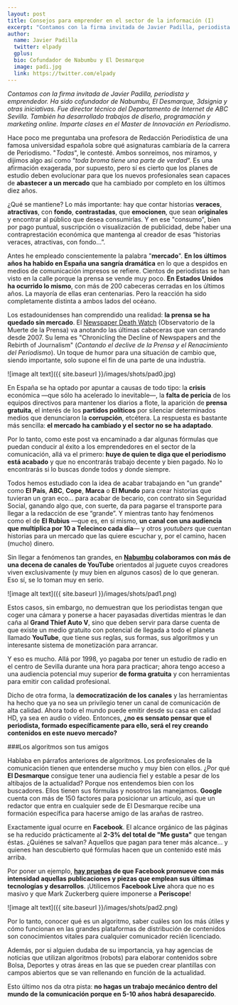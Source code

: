 ```yaml
---
layout: post
title: Consejos para emprender en el sector de la información (I)
excerpt: "Contamos con la firma invitada de Javier Padilla, periodista y emprendedor. Ha sido cofundador de Nabumbu, El Desmarque, 3dsignia y otras iniciativas. Fue director técnico del Departamento de Internet de ABC Sevilla. También ha desarrollado trabajos de diseño, programación y marketing online. Imparte clases en el Master de Innovación en Periodismo."
author:
  name: Javier Padilla
  twitter: elpady
  gplus:  
  bio: Cofundador de Nabumbu y El Desmarque
  image: padi.jpg
  link: https://twitter.com/elpady
---
```

_Contamos con la firma invitada de Javier Padilla, periodista y emprendedor. Ha sido cofundador de Nabumbu, El Desmarque, 3dsignia y otras iniciativas. Fue director técnico del Departamento de Internet de ABC Sevilla. También ha desarrollado trabajos de diseño, programación y marketing online. Imparte clases en el Master de Innovación en Periodismo_.

Hace poco me preguntaba una profesora de Redacción Periodística de una famosa universidad española sobre qué asignaturas cambiaría de la carrera de Periodismo. "*Todas*", le contesté. Ambos sonreímos, nos miramos, y dijimos algo así como “*toda broma tiene una parte de verdad*”. Es una afirmación exagerada, por supuesto, pero sí es cierto que los planes de estudio deben evolucionar para que los nuevos profesionales sean capaces de **abastecer a un mercado** que ha cambiado por completo en los últimos diez años.

¿Qué se mantiene? Lo más importante: hay que contar historias **veraces**, **atractivas**, con **fondo**, **contrastadas**, que **emocionen**, que sean **originales** y encontrar al público que desea consumirlas. Y en ese "consumo", bien por pago puntual, suscripción o visualización de publicidad, debe haber una contraprestación económica que mantenga al creador de esas “historias veraces, atractivas, con fondo…”.

Antes he empleado conscientemente la palabra "**mercado**". **En los últimos años ha habido en España una sangría dramática** en lo que a despidos en medios de comunicación impresos se refiere. Cientos de periodistas se han visto en la calle porque la prensa se vende muy poco. **En Estados Unidos ha ocurrido lo mismo**, con más de 200 cabeceras cerradas en los últimos años. La mayoría de ellas eran centenarias. Pero la reacción ha sido completamente distinta a ambos lados del océano.

Los estadounidenses han comprendido una realidad: **la prensa se ha quedado sin mercado**. El [Newspaper Death Watch](http://newspaperdeathwatch.com/) (Observatorio de la Muerte de la Prensa) va anotando las últimas cabeceras que van cerrando desde 2007. Su lema es "Chronicling the Decline of Newspapers and the Rebirth of Journalism" (_Contando el declive de la Prensa y el Renacimiento del Periodismo_). Un toque de humor para una situación de cambio que, siendo importante, solo supone el fin de una parte de una industria. 

![image alt text]({{ site.baseurl }}/images/shots/pad0.jpg)

En España se ha optado por apuntar a causas de todo tipo: la **crisis** económica —que sólo ha acelerado lo inevitable—, la **falta de pericia** de los equipos directivos para mantener los diarios a flote, la aparición de **prensa gratuita**, el interés de los **partidos políticos** por silenciar determinados medios que denunciaron la **corrupción**, etcétera. La respuesta es bastante más sencilla: **el mercado ha cambiado y el sector no se ha adaptado**.

Por lo tanto, como este post va encaminado a dar algunas fórmulas que puedan conducir al éxito a los emprendedores en el sector de la comunicación, allá va el primero: **huye de quien te diga que el periodismo está acabado** y que no encontrarás trabajo decente y bien pagado. No lo encontrarás si lo buscas donde todos y donde siempre.

Todos hemos estudiado con la idea de acabar trabajando en "un grande" como **El País**, **ABC**, **Cope**, **Marca** o **El Mundo** para crear historias que tuvieran un gran eco… para acabar de becario, con contrato sin Seguridad Social, ganando algo que, con suerte, da para pagarse el transporte para llegar a la redacción de ese “grande”. Y mientras tanto hay fenómenos como el de **El Rubius** —que es, en sí mismo, **un canal con una audiencia que multiplica por 10 a Telecinco cada día**— y otros *youtubers* que cuentan historias para un mercado que las quiere escuchar y, por el camino, hacen (mucho) dinero.

Sin llegar a fenómenos tan grandes, en **[Nabumbu](https://nabumbu.com/es) colaboramos con más de una decena de canales de YouTube** orientados al juguete cuyos creadores viven exclusivamente (y muy bien en algunos casos) de lo que generan. Eso sí, se lo toman muy en serio.

![image alt text]({{ site.baseurl }}/images/shots/pad1.png)

Estos casos, sin embargo, no demuestran que los periodistas tengan que coger una cámara y ponerse a hacer payasadas divertidas mientras le dan caña al **Grand Thief Auto V**, sino que deben servir para darse cuenta de que existe un medio gratuito con potencial de llegada a todo el planeta llamado **YouTube**, que tiene sus reglas, sus formas, sus algoritmos y un interesante sistema de monetización para arrancar.

Y eso es mucho. Allá por 1998, yo pagaba por tener un estudio de radio en el centro de Sevilla durante una hora para practicar; ahora tengo acceso a una audiencia potencial muy superior **de forma gratuita** y con herramientas para emitir con calidad profesional.

Dicho de otra forma, la **democratización de los canales** y las herramientas ha hecho que ya no sea un privilegio tener un canal de comunicación de alta calidad. Ahora todo el mundo puede emitir desde su casa en calidad HD, ya sea en audio o vídeo. Entonces, **¿no es sensato pensar que el periodista, formado específicamente para ello, será el rey creando contenidos en este nuevo mercado?**

###Los algoritmos son tus amigos

Hablaba en párrafos anteriores de algoritmos. Los profesionales de la comunicación tienen que entenderse mucho y muy bien con ellos. ¿Por qué **El Desmarque** consigue tener una audiencia fiel y estable a pesar de los altibajos de la actualidad? Porque nos entendemos bien con los buscadores. Ellos tienen sus fórmulas y nosotros las manejamos. **Google** cuenta con más de 150 factores para posicionar un artículo, así que un redactor que entra en cualquier sede de El Desmarque recibe una formación específica para hacerse amigo de las arañas de rastreo.

Exactamente igual ocurre en **Facebook**. El alcance orgánico de las páginas se ha reducido prácticamente al **2-3% del total de "Me gusta"** que tengan éstas. ¿Quiénes se salvan? Aquellos que pagan para tener más alcance… y quienes han descubierto qué fórmulas hacen que un contenido esté más arriba.

Por poner un ejemplo, **[hay pruebas](https://techcrunch.com/2016/09/06/ultimate-guide-to-the-news-feed/) de que Facebook promueve con más intensidad aquellas publicaciones y piezas que emplean sus últimas tecnologías y desarrollos**. ¡Utilicemos **Facebook Live** ahora que no es masivo y que Mark Zuckerberg quiere imponerse a **Periscope**!

![image alt text]({{ site.baseurl }}/images/shots/pad2.png)

Por lo tanto, conocer qué es un algoritmo, saber cuáles son los más útiles y cómo funcionan en las grandes plataformas de distribución de contenidos son conocimientos vitales para cualquier comunicador recién licenciado.

Además, por si alguien dudaba de su importancia, ya hay agencias de noticias que utilizan algoritmos (robots) para elaborar contenidos sobre Bolsa, Deportes y otras áreas en las que se pueden crear plantillas con campos abiertos que se van rellenando en función de la actualidad. 

Esto último nos da otra pista: **no hagas un trabajo mecánico dentro del mundo de la comunicación porque en 5-10 años habrá desaparecido**. 
